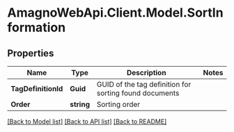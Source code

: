 
# AmagnoWebApi.Client.Model.SortInformation

## Properties

Name | Type | Description | Notes
------------ | ------------- | ------------- | -------------
**TagDefinitionId** | **Guid** | GUID of the tag definition for sorting found documents | 
**Order** | **string** | Sorting order | 

[[Back to Model list]](../README.md#documentation-for-models)
[[Back to API list]](../README.md#documentation-for-api-endpoints)
[[Back to README]](../README.md)

